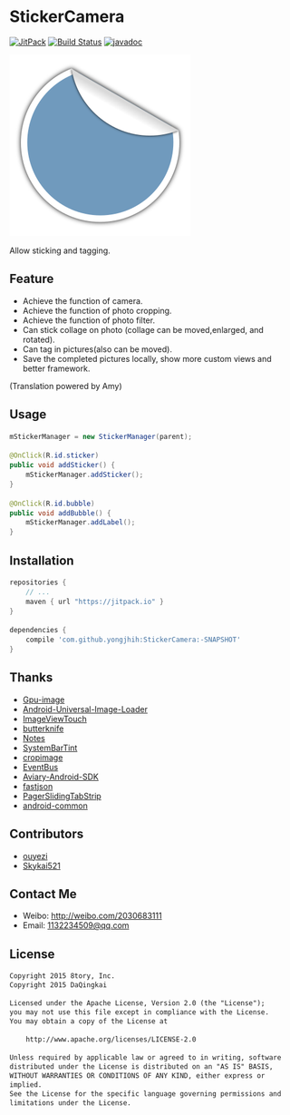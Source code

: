 # StickerCamera

[![JitPack](https://img.shields.io/github/tag/yongjhih/StickerCamera.svg?label=JitPack)](https://jitpack.io/#yongjhih/StickerCamera)
[![Build Status](https://travis-ci.org/yongjhih/StickerCamera.svg)](https://travis-ci.org/yongjhih/StickerCamera)
[![javadoc](https://img.shields.io/github/tag/yongjhih/StickerCamera.svg?label=javadoc)](https://jitpack.io/com/github/yongjhih/StickerCamera/-SNAPSHOT/javadoc/)

![](art/StickerCamera.png)

Allow sticking and tagging.

## Feature

* Achieve the function of camera.
* Achieve the function of photo cropping.
* Achieve the function of photo filter.
* Can stick collage on photo (collage can be moved,enlarged, and rotated).
* Can tag in pictures(also can be moved).
* Save the completed pictures locally, show more custom views and better framework.

 (Translation powered by Amy)

## Usage

```java
mStickerManager = new StickerManager(parent);

@OnClick(R.id.sticker)
public void addSticker() {
    mStickerManager.addSticker();
}

@OnClick(R.id.bubble)
public void addBubble() {
    mStickerManager.addLabel();
}
```

## Installation

```gradle
repositories {
    // ...
    maven { url "https://jitpack.io" }
}

dependencies {
    compile 'com.github.yongjhih:StickerCamera:-SNAPSHOT'
}
```

## Thanks

- [Gpu-image](https://github.com/CyberAgent/android-gpuimage)
- [Android-Universal-Image-Loader](https://github.com/nostra13/Android-Universal-Image-Loader)
- [ImageViewTouch](https://github.com/ojas-webonise/ImageViewTouch)
- [butterknife](https://github.com/JakeWharton/butterknife)
- [Notes](https://github.com/lguipeng/Notes)
- [SystemBarTint](https://github.com/jgilfelt/SystemBarTint)
- [cropimage](https://github.com/biokys/cropimage)
- [EventBus](https://github.com/greenrobot/EventBus)
- [Aviary-Android-SDK](https://github.com/kitek/Aviary-Android-SDK)
- [fastjson](https://github.com/alibaba/fastjson)
- [PagerSlidingTabStrip](https://github.com/astuetz/PagerSlidingTabStrip)
- [android-common](https://github.com/Trinea/android-common)

## Contributors

- [ouyezi](https://github.com/ouyezi)
- [Skykai521](https://github.com/Skykai521)

## Contact Me

- Weibo: http://weibo.com/2030683111
- Email: 1132234509@qq.com

## License
```
Copyright 2015 8tory, Inc.
Copyright 2015 DaQingkai

Licensed under the Apache License, Version 2.0 (the "License");
you may not use this file except in compliance with the License.
You may obtain a copy of the License at

    http://www.apache.org/licenses/LICENSE-2.0

Unless required by applicable law or agreed to in writing, software
distributed under the License is distributed on an "AS IS" BASIS,
WITHOUT WARRANTIES OR CONDITIONS OF ANY KIND, either express or implied.
See the License for the specific language governing permissions and
limitations under the License.
```
